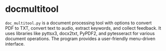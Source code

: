 # docmultitool
`doc_multitool.py` is a document processing tool with options to convert PDF to TXT, convert text to audio, extract keywords, and collect feedback. It uses libraries like pyttsx3, docx2txt, PyPDF2, and pytesseract for various document operations. The program provides a user-friendly menu-driven interface.
